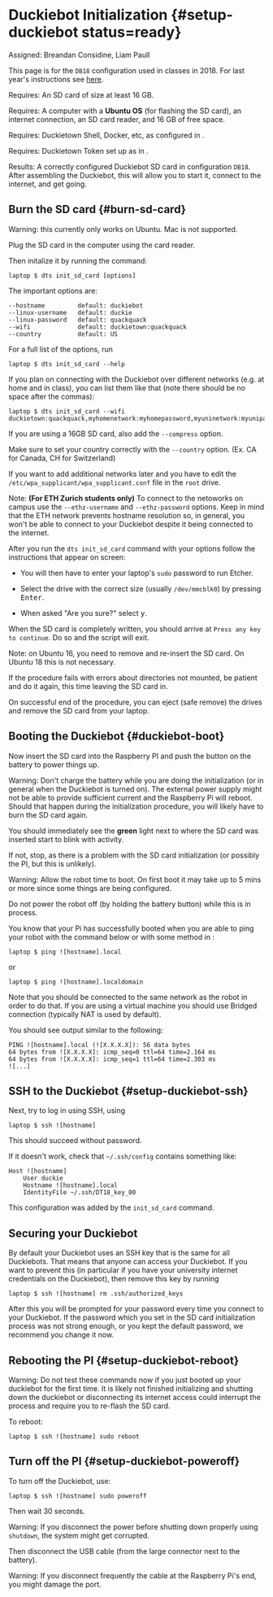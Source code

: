 # Duckiebot Initialization {#setup-duckiebot status=ready}

Assigned: Breandan Considine, Liam Paull

This page is for the `DB18` configuration used in classes in 2018. For last year's instructions see [here](https://docs.duckietown.org/DT17/). 

<div class='requirements' markdown="1">

Requires: An SD card of size at least 16 GB.

Requires: A computer with a **Ubuntu OS** (for flashing the SD card), an internet connection, an SD card reader, and 16 GB of free space.

Requires: Duckietown Shell, Docker, etc, as configured in [](#laptop-setup).

Requires: Duckietown Token set up as in [](#dt-account).

Results: A correctly configured Duckiebot SD card in configuration `DB18`. After assembling the Duckiebot, this will allow you to start it, connect to the internet, and get going.


</div>


## Burn the SD card {#burn-sd-card}

Warning: this currently only works on Ubuntu. Mac is not supported.

Plug the SD card in the computer using the card reader. 

Then initalize it by running the command:

    laptop $ dts init_sd_card [options]

The important options are:

    --hostname         default: duckiebot
    --linux-username   default: duckie
    --linux-password   default: quackquack
    --wifi             default: duckietown:quackquack
    --country          default: US

For a full list of the options, run 

    laptop $ dts init_sd_card --help

If you plan on connecting with the Duckiebot over different networks (e.g. at home and in class), you can list them like that (note there should be no space after the commas):

    laptop $ dts init_sd_card --wifi duckietown:quackquack,myhomenetwork:myhomepassword,myuninetwork:myunipassword

If you are using a 16GB SD card, also add the `--compress` option.

Make sure to set your country correctly with the `--country` option. (Ex. CA for Canada, CH for Switzerland)

If you want to add additional networks later and you have to edit  the `/etc/wpa_supplicant/wpa_supplicant.conf` file in the `root` drive.

Note: **(For ETH Zurich students only)** To connect to the netoworks on campus use the `--ethz-username` and `--ethz-password` options. Keep in mind that the ETH network prevents hostname resolution so, in general, you won't be able to connect to your Duckiebot despite it being connected to the internet.

After you run the  `dts init_sd_card` command with your options follow the instructions that appear on screen:

- You will then have to enter your laptop's `sudo` password to run Etcher.

- Select the drive with the correct size (usually `/dev/mmcblk0`) by pressing <kbd>Enter</kbd>.

- When asked "Are you sure?" select <kbd>y</kbd>.

When the SD card is completely written, you should arrive at `Press any key to continue`. Do so and the script will exit. 

Note: on Ubuntu 16, you need to remove and re-insert the SD card. On Ubuntu 18 this is not necessary.

If the procedure fails with errors about directories not mounted, be patient and do it again, this time leaving the SD card in.

On successful end of the procedure, you can eject (safe remove) the drives and remove the SD card from your laptop. 

## Booting the Duckiebot {#duckiebot-boot}

Now insert the SD card into the Raspberry PI and push the button on the battery to power things up. 

Warning: Don't charge the battery while you are doing the initialization (or in general when the Duckiebot is turned on). The external power supply might not be able to provide sufficient current and the Raspberry Pi will reboot. Should that happen during the initialization procedure, you will likely have to burn the SD card again.

You should immediately see the **green** light next to where the SD card was inserted start to blink with activity. 

If not, stop, as there is a problem with the SD card initialization (or possibly the PI, but this is unlikely).

Warning: Allow the robot time to boot. On first boot it may take up to 5 mins or more since some things are being configured. 

Do not power the robot off (by holding the battery button) while this is in process. 


You know that your Pi has successfully booted when you are able to ping your robot with the command below or with some method in [](#duckiebot-network):

```
laptop $ ping ![hostname].local
```

or

```
laptop $ ping ![hostname].localdomain
```

Note that you should be connected to the same network as the robot in order to do that. If you are using a virtual machine you should use Bridged connection (typically NAT is used by default).

You should see output similar to the following:​    

```
PING ![hostname].local (![X.X.X.X]): 56 data bytes
64 bytes from ![X.X.X.X]: icmp_seq=0 ttl=64 time=2.164 ms
64 bytes from ![X.X.X.X]: icmp_seq=1 ttl=64 time=2.303 ms
![...]
```



## SSH to the Duckiebot {#setup-duckiebot-ssh} 

Next, try to log in using SSH, using

    laptop $ ssh ![hostname]


This should succeed without password. 

If it doesn't work, check that `~/.ssh/config` contains something like:

    Host ![hostname]
        User duckie
        Hostname ![hostname].local
        IdentityFile ~/.ssh/DT18_key_00
    
This configuration was added by the `init_sd_card` command.


## Securing your Duckiebot

By default your Duckiebot uses an SSH key that is the same for all Duckiebots. That means that anyone can access your Duckiebot. If you want to prevent this (in particular if you have your university internet credentials on the Duckiebot), then remove this key by running

    laptop $ ssh ![hostname] rm .ssh/authorized_keys

After this you will be prompted for your password every time you connect to your Duckiebot. If the password which you set in the SD card initialization process was not strong enough, or you kept the default password, we recommend you change it now.
 
## Rebooting the PI {#setup-duckiebot-reboot}

Warning: Do not test these commands now if you just booted up your duckiebot for the first time. It is likely not finished initializing and shutting down the duckiebot or disconnecting its internet access could interrupt the process and require you to re-flash the SD card.

To reboot:

    laptop $ ssh ![hostname] sudo reboot
    
## Turn off the PI {#setup-duckiebot-poweroff}
   
To turn off the Duckiebot, use:

    laptop $ ssh ![hostname] sudo poweroff 
    
Then wait 30 seconds.


Warning: If you disconnect the power before shutting down properly using `shutdown`,
the system might get corrupted.

    
Then disconnect the USB cable (from the large connector next to the battery).

Warning: If you disconnect frequently the cable at the Raspberry Pi's end, you might damage the port.


